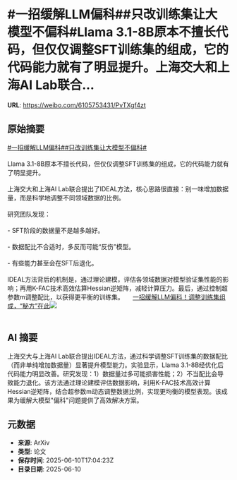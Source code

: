 # #一招缓解LLM偏科##只改训练集让大模型不偏科#Llama 3.1-8B原本不擅长代码，但仅仅调整SFT训练集的组成，它的代码能力就有了明显提升。上海交大和上海AI Lab联合...

**URL**: https://weibo.com/6105753431/PvTXgf4zt

## 原始摘要

<a href="https://m.weibo.cn/search?containerid=231522type%3D1%26t%3D10%26q%3D%23%E4%B8%80%E6%8B%9B%E7%BC%93%E8%A7%A3LLM%E5%81%8F%E7%A7%91%23&amp;extparam=%23%E4%B8%80%E6%8B%9B%E7%BC%93%E8%A7%A3LLM%E5%81%8F%E7%A7%91%23" data-hide=""><span class="surl-text">#一招缓解LLM偏科#</span></a><a href="https://m.weibo.cn/search?containerid=231522type%3D1%26t%3D10%26q%3D%23%E5%8F%AA%E6%94%B9%E8%AE%AD%E7%BB%83%E9%9B%86%E8%AE%A9%E5%A4%A7%E6%A8%A1%E5%9E%8B%E4%B8%8D%E5%81%8F%E7%A7%91%23&amp;extparam=%23%E5%8F%AA%E6%94%B9%E8%AE%AD%E7%BB%83%E9%9B%86%E8%AE%A9%E5%A4%A7%E6%A8%A1%E5%9E%8B%E4%B8%8D%E5%81%8F%E7%A7%91%23" data-hide=""><span class="surl-text">#只改训练集让大模型不偏科#</span></a><br><br>Llama 3.1-8B原本不擅长代码，但仅仅调整SFT训练集的组成，它的代码能力就有了明显提升。<br><br>上海交大和上海AI Lab联合提出了IDEAL方法，核心思路很直接：别一味增加数据量，而是科学地调整不同领域数据的比例。<br><br>研究团队发现：<br><br>- SFT阶段的数据量不是越多越好。<br>    <br>- 数据配比不合适时，多反而可能“反伤”模型。<br>    <br>- 有些能力甚至会在SFT后退化。<br><br>IDEAL方法背后的机制是，通过理论建模，评估各领域数据对模型验证集性能的影响；再用K-FAC技术高效估算Hessian逆矩阵，减轻计算压力。最后，通过控制超参数m调整配比，以获得更平衡的训练集。 <a href="https://weibo.com/ttarticle/p/show?id=2309405176032621101495" data-hide=""><span class="url-icon"><img style="width: 1rem;height: 1rem" src="https://h5.sinaimg.cn/upload/2015/09/25/3/timeline_card_small_article_default.png" referrerpolicy="no-referrer"></span><span class="surl-text">一招缓解LLM偏科！调整训练集组成，“秘方”在此</span></a><img style="" src="https://tvax1.sinaimg.cn/large/006Fd7o3gy1i2abtk7694j30kg0bi3zl.jpg" referrerpolicy="no-referrer"><br><br>

## AI 摘要

上海交大与上海AI Lab联合提出IDEAL方法，通过科学调整SFT训练集的数据配比（而非单纯增加数据量）显著提升模型能力。实验显示，Llama 3.1-8B经优化后代码能力明显改善。研究发现：1）数据量过多可能损害性能；2）不当配比会导致能力退化。该方法通过理论建模评估数据影响，利用K-FAC技术高效计算Hessian逆矩阵，结合超参数m动态调整数据比例，实现更均衡的模型表现。该成果为缓解大模型"偏科"问题提供了高效解决方案。

## 元数据

- **来源**: ArXiv
- **类型**: 论文
- **保存时间**: 2025-06-10T17:04:23Z
- **目录日期**: 2025-06-10
